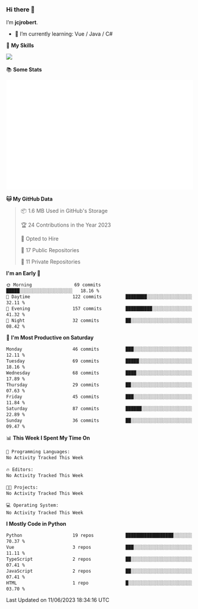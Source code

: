 ### Hi there 👋

I’m **jcjrobert**.

- 🌱 I’m currently learning: Vue / Java / C#

🌟 **My Skills**

![](https://img.shields.io/badge/-Python-3e74a2?style=flat-square&logo=Python&logoColor=fff)

📚 **Some Stats**

![](https://github.com/jcjrobert/github-stats/blob/master/generated/overview.svg)

<!--START_SECTION:waka-->
**🐱 My GitHub Data** 

> 📦 1.6 MB Used in GitHub's Storage 
 > 
> 🏆 24 Contributions in the Year 2023
 > 
> 💼 Opted to Hire
 > 
> 📜 17 Public Repositories 
 > 
> 🔑 11 Private Repositories 
 > 
**I'm an Early 🐤** 

```text
🌞 Morning                69 commits          █████░░░░░░░░░░░░░░░░░░░░   18.16 % 
🌆 Daytime                122 commits         ████████░░░░░░░░░░░░░░░░░   32.11 % 
🌃 Evening                157 commits         ██████████░░░░░░░░░░░░░░░   41.32 % 
🌙 Night                  32 commits          ██░░░░░░░░░░░░░░░░░░░░░░░   08.42 % 
```
📅 **I'm Most Productive on Saturday** 

```text
Monday                   46 commits          ███░░░░░░░░░░░░░░░░░░░░░░   12.11 % 
Tuesday                  69 commits          █████░░░░░░░░░░░░░░░░░░░░   18.16 % 
Wednesday                68 commits          ████░░░░░░░░░░░░░░░░░░░░░   17.89 % 
Thursday                 29 commits          ██░░░░░░░░░░░░░░░░░░░░░░░   07.63 % 
Friday                   45 commits          ███░░░░░░░░░░░░░░░░░░░░░░   11.84 % 
Saturday                 87 commits          ██████░░░░░░░░░░░░░░░░░░░   22.89 % 
Sunday                   36 commits          ██░░░░░░░░░░░░░░░░░░░░░░░   09.47 % 
```


📊 **This Week I Spent My Time On** 

```text
💬 Programming Languages: 
No Activity Tracked This Week

🔥 Editors: 
No Activity Tracked This Week

🐱‍💻 Projects: 
No Activity Tracked This Week

💻 Operating System: 
No Activity Tracked This Week
```

**I Mostly Code in Python** 

```text
Python                   19 repos            ██████████████████░░░░░░░   70.37 % 
Vue                      3 repos             ███░░░░░░░░░░░░░░░░░░░░░░   11.11 % 
TypeScript               2 repos             ██░░░░░░░░░░░░░░░░░░░░░░░   07.41 % 
JavaScript               2 repos             ██░░░░░░░░░░░░░░░░░░░░░░░   07.41 % 
HTML                     1 repo              █░░░░░░░░░░░░░░░░░░░░░░░░   03.70 % 
```




 Last Updated on 11/06/2023 18:34:16 UTC
<!--END_SECTION:waka-->
